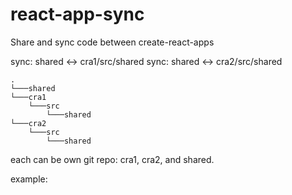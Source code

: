# react-app-sync
Share and sync code between create-react-apps

sync: shared <-> cra1/src/shared
sync: shared <-> cra2/src/shared

```
.
└───shared
└───cra1
    └───src
        └───shared
└───cra2
    └───src
        └───shared
```

each can be own git repo: cra1, cra2, and shared.

example:
```
